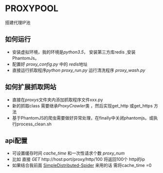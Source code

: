# PROXYPOOL
搭建代理IP池

## 如何运行
- 安装虚拟环境，我的环境是*python3.5*， 安装第三方库redis ,安装PhantomJs。
- 配置好 *proxy_config.py* 中的 *redis*地址 
- 直接运行抓取程序*python  proxy_run.py* 运行清洗程序 *proxy_wash.py*

## 如何扩展抓取网站
- 直接在*proxys*文件夹内添加抓取程序文件xxx.py
- 新的抓取class 需要继承*ProxyCrawler*类 ，然后实现get_http 或get_https 方法 
- 基于PhantomJS的爬虫需要做好异常处理，在finally中关闭phantomjs。或执行process_clean.sh

## api配置
-  可设置缓存时间 *cache_time*  和一次性请求个数 *proxy_num* 
-  比如 直接 *GET* http://host:port/proxy/http/100 将返回100个 http的ip
-  如果结合我前面 [SimpleDistributed-Spider](https://github.com/summerlove66/SimpleDistributed-Spider) 来用的话
需将cache_time =0 



